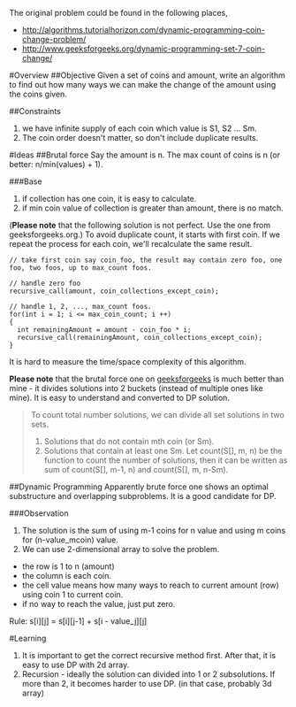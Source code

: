 The original problem could be found in the following places,
* http://algorithms.tutorialhorizon.com/dynamic-programming-coin-change-problem/
* http://www.geeksforgeeks.org/dynamic-programming-set-7-coin-change/

#Overview
##Objective
Given a set of coins and amount, write an algorithm to find out how many ways we can make the change of the amount using the coins given.

##Constraints
1. we have infinite supply of each coin which value is S1, S2 ... Sm.
2. The coin order doesn't matter, so don't include duplicate results.

#Ideas
##Brutal force
Say the amount is n. The max count of coins is n (or better: n/min(values) + 1). 

###Base
1. if collection has one coin, it is easy to calculate.
2. if min coin value of collection is greater than amount, there is no match.

(**Please note** that the following solution is not perfect. Use the one from geeksforgeeks.org.)
To avoid duplicate count, it starts with first coin. If we repeat the process for each coin, we'll recalculate the same result.
```
// take first coin say coin_foo, the result may contain zero foo, one foo, two foos, up to max_count foos.

// handle zero foo
recursive_call(amount, coin_collections_except_coin);

// handle 1, 2, ..., max_count foos.
for(int i = 1; i <= max_coin_count; i ++)
{
  int remainingAmount = amount - coin_foo * i;
  recursive_call(remainingAmount, coin_collections_except_coin);
}
```

It is hard to measure the time/space complexity of this algorithm.

**Please note** that the brutal force one on [geeksforgeeks](http://www.geeksforgeeks.org/dynamic-programming-set-7-coin-change/) is much better than mine - it divides solutions into 2 buckets (instead of multiple ones like mine). It is easy to understand and converted to DP solution.

> To count total number solutions, we can divide all set solutions in two sets.
> 1. Solutions that do not contain mth coin (or Sm).
> 2. Solutions that contain at least one Sm.
> Let count(S[], m, n) be the function to count the number of solutions, then it can be written as sum of count(S[], m-1, n) and count(S[], m, n-Sm).

##Dynamic Programming
Apparently brute force one shows an optimal substructure and overlapping subproblems. It is a good candidate for DP.

###Observation
1. The solution is the sum of using m-1 coins for n value and using m coins for (n-value_mcoin) value.
2. We can use 2-dimensional array to solve the problem. 
  * the row is 1 to n (amount)
  * the column is each coin. 
  * the cell value means how many ways to reach to current amount (row) using coin 1 to current coin.
  * if no way to reach the value, just put zero.
  
Rule: s[i][j] = s[i][j-1] + s[i - value_j][j]

#Learning
1. It is important to get the correct recursive method first. After that, it is easy to use DP with 2d array.
2. Recursion - ideally the solution can divided into 1 or 2 subsolutions. If more than 2, it becomes harder to use DP. (in that case, probably 3d array)
